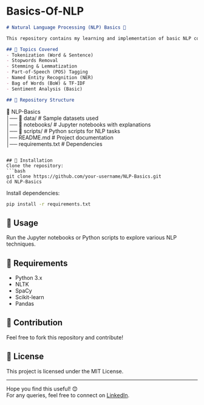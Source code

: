 # Basics-Of-NLP

```markdown
# Natural Language Processing (NLP) Basics 🚀

This repository contains my learning and implementation of basic NLP concepts. It covers fundamental techniques used in text processing and analysis.

## 📌 Topics Covered
- Tokenization (Word & Sentence)
- Stopwords Removal
- Stemming & Lemmatization
- Part-of-Speech (POS) Tagging
- Named Entity Recognition (NER)
- Bag of Words (BoW) & TF-IDF
- Sentiment Analysis (Basic)

## 📂 Repository Structure
```
📂 NLP-Basics  
│── 📁 data/        # Sample datasets used  
│── 📁 notebooks/   # Jupyter notebooks with explanations  
│── 📁 scripts/     # Python scripts for NLP tasks  
│── README.md       # Project documentation  
│── requirements.txt  # Dependencies  
```

## 🔧 Installation
Clone the repository:
```bash
git clone https://github.com/your-username/NLP-Basics.git
cd NLP-Basics
```
Install dependencies:
```bash
pip install -r requirements.txt
```

## 🚀 Usage
Run the Jupyter notebooks or Python scripts to explore various NLP techniques.

## 📌 Requirements
- Python 3.x
- NLTK
- SpaCy
- Scikit-learn
- Pandas

## 📢 Contribution
Feel free to fork this repository and contribute!

## 📜 License
This project is licensed under the MIT License.

---

Hope you find this useful! 😊  
For any queries, feel free to connect on [LinkedIn](https://www.linkedin.com/in/your-profile).  
```
